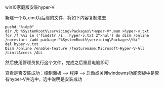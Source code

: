 win10家庭版安装hyper-V

新建一个以.cmd为后缀的文件，将如下内容复制进去

    pushd "%~dp0"
    dir /b %SystemRoot%\servicing\Packages\*Hyper-V*.mum >hyper-v.txt
    for /f %%i in ('findstr /i . hyper-v.txt 2^>nul') do dism /online /norestart /add-package:"%SystemRoot%\servicing\Packages\%%i"
    del hyper-v.txt
    Dism /online /enable-feature /featurename:Microsoft-Hyper-V-All /LimitAccess /ALL

然后使用管理员执行这个文件，完成之后重启电脑即可

查看是否安装成功：控制面板 --> 程序 --> 启动或关闭windowns功能面板中是否有hyper-V并选中，选中说明是安装成功
